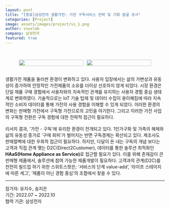 ```yaml
---
layout: post
title: "[종료]삼성전자 생활가전: 가전 구독서비스 전략 및 기회 발굴 조사"
categories: [Project]
image: assets/images/project/ss_1.png
author: snuxlab
company: 삼성전자
featured: true
---
```


<p>
<br>
<figure style="display: flex; flex-direction: row; justify-content: center; gap: 10px;">
    <img src="{{site.baseurl}}/assets/images/project/ss_1.png" style="width: 100%; max-width: 48%; height: auto;">
    <img src="{{site.baseurl}}/assets/images/project/ss_2.png" style="width: 100%; max-width: 48%; height: auto;">
</figure>
<br>
생활가전 제품을 둘러싼 환경이 변화하고 있다. 사용자 입장에서는 삶의 가변성과 유동성이 증가하여 안정적인 가전제품의 소유를 더이상 선호하지 않게 되었다. 시장 환경은 단일 제품 구매 경험에서 사용자와의 지속적인 관계를 유지하는 사용자 경험 중심 생태계로 변화하였다. 기술적으로는 IoT 기술 탑재 및 데이터 수집이 용이해짐에 따라 지속적인 소비자 데이터를 통해 가전의 사용 경험을 이해할 수 있게 되었다. 이러한 환경의 변화는 판매형 가전에서 구독형 가전으로의 고민을 야기한다. 그리고 이러한 가전 사업의 구독형 전환은 구독 경험에 대한 전략적 접근이 필요하다.<br>
<br>
리서치 결과, '가전 - 구독'에 유리한 환경이 전개되고 있다. 1인가구화 및 가족의 해체와 삶의 유동성 증가로 ‘구매 회피’가 벌어지는 반면 구독경제는 확산되고 있다. 제조사도 판매절벽에 대한 우회적 접근이 필요하다. 하지만, 다달이 돈 내는 구독의 개념 보다는 고객과 직접 관계 맺는 D2C(Direct2Customer), 데이터를 통한 솔루션 최적화인 <b>HAaS(Home Appliance as Service)</b>로 접근할 필요가 있다. 이를 위해 존재감이 큰 판매형 제품에서, 솔루션에 참여 가능한 제품개발이 필요하다. 고객과의 관계(D2C)를 천천히 빌드업 하기 위한 스위트스팟은; ‘서비스의 단계 value-add’, ‘라이프 스테이지에 따른 세그’, ‘제품이 아닌 경험 중심’의 조합에서 찾을 수 있다.
</p>

<hr>
참가자: 유지수, 송지은 <br>
기간: 2022.07 ~ 2022.10<br>
협력 기관: 삼성전자
